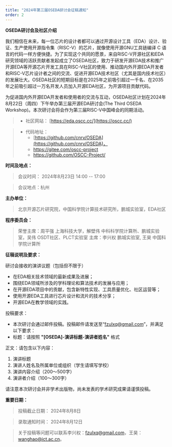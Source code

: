 ```yaml
---
title: "2024年第三届OSEDA研讨会征稿通知"
order: 2
---
```



**OSEDA研讨会及社区介绍**

我们相信在未来，每一位芯片的设计者都可以通过开源设计工具（EDA）设计、验证、生产使用开源指令集（RISC-V）的芯片，就像使用开源GNU工具链编译 C 语言的代码一样方便快捷。为了实现这个共同的愿景，来自RISC-V开源社区和EDA研究领域的活跃贡献者发起成立了OSEDA社区，致力于研发开源EDA技术和推广开源EDA等开源芯片开发工具在RISC-V社区的使用、推动国内外开源EDA开发者和RISC-V芯片设计者之间的交流、促进开源EDA技术社区（尤其是国内技术社区）的发展壮大。OSEDA社区的短期目标是在2025年之前吸引超过一千名、在2035年之前吸引超过一万名开发人员加入开源EDA社区，为开源项目贡献代码。

为促进国内外开源EDA开发者和使用者的交流与互动，OSEDA社区计划在2024年8月22日（周四）下午举办第三届开源EDA研讨会(The Third OSEDA Workshop)。本次研讨会将会作为第三届RISC-V中国峰会的同期活动。

> - 社区网站： [https://eda.oscc.cc/](https://oscc.cc/)

> - 代码地址：
>   - [https://github.com/cnrv/OSEDA](https://github.com/cnrv/OSEDA)，
>   - https://gitee.com/oscc-project
>   - https://github.com/OSCC-Project/

**时间及地点：**

> 会议时间： 2024年8月23日 14:00 -- 17:00

> 会议地点：杭州

**主办单位：**

> 北京开源芯片研究院，中国科学院计算技术研究所，鹏城实验室，EDA社区

**程序委员会：**


> 荣誉主席：周平强 上海科技大学，解壁伟 中科科学院计算所、鹏城实验室，吴伟 OSDT社区、PLCT实验室
> 主席：李兴权 鹏城实验室, 王昊 中国科学院计算所

**征稿说明及要求：**

研讨会接收的演讲议题（包括但不限于）

* 在EDA相关技术领域的最新成果及进展；
* 围绕EDA领域所涉及的学科理论和算法技术的发展与应用；
* 在开源EDA项目中的贡献，包含新特性实现、工具质量优化、社区运营等；
* 使用开源EDA工具进行芯片设计和流片的技术分享；
* 开源EDA在教学领域的实践。

投稿要求：

* 本次研讨会通过邮件投稿。投稿邮件请发送至“fzulxq@gmail.com”，并满足以下要求：
* 标题：请按照 **"[OSEDA]-演讲标题-演讲者姓名"** 格式

正文：请包含以下内容：

1. 演讲标题
2. 演讲人姓名及所属单位或组织（学生请填写学校）
3. 演讲内容介绍（200～500字）
4. 演讲者介绍（100～300字）

请注意本次研讨会并非学术出版物，尚未发表的学术研究成果请谨慎投稿。

**重要日期：**

> 投稿截止日期： 2024年8月8日

> 录取通知时间： 2024年8月12日

> 关于投稿等问题可以联系李兴权：fzulxq@gmail.com，王昊：wanghao@ict.ac.cn。

